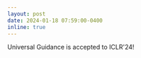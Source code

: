 ```yaml
---
layout: post
date: 2024-01-18 07:59:00-0400
inline: true
---
```


Universal Guidance is accepted to ICLR'24!
